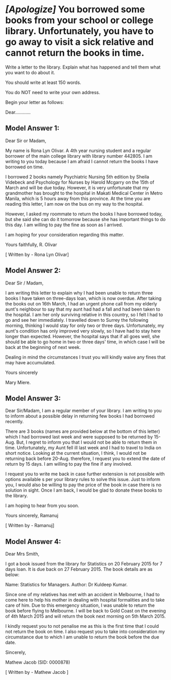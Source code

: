 # *[Apologize]* You borrowed some books from your school or college library. Unfortunately, you have to go away to visit a sick relative and cannot return the books in time.

Write a letter to the library. Explain what has happened and tell them what you want to do about it.


You should write at least 150 words.

You do NOT need to write your own address.

Begin your letter as follows:

Dear............ 

## Model Answer 1:

Dear Sir or Madam,

My name is Rona Lyn Olivar. A 4th year nursing student and a regular borrower of the main college library with library number 442805. I am writing to you today because I am afraid I cannot return the books I have borrowed on time.

I borrowed 2 books namely Psychiatric Nursing 5th edition by Sheila Videbeck and Psychology for Nurses by Harold Mcgarry on the 15th of March and will be due today. However, it is very unfortunate that my grandmother has brought to the hospital in Makati Medical Center in Metro Manila, which is 5 hours away from this province. At the time you are reading this letter, I am now on the bus on my way to the hospital.

However, I asked my roommate to return the books I have borrowed today, but she said she can do it tomorrow because she has important things to do this day. I am willing to pay the fine as soon as I arrived.

I am hoping for your consideration regarding this matter.

Yours faithfully,
R. Olivar

[ Written by - Rona Lyn Olivar] 

 

## Model Answer 2:

Dear Sir / Madam,

I am writing this letter to explain why I had been unable to return three books I have taken on three-days loan, which is now overdue. After taking the books out on 16th March, I had an urgent phone call from my elderly aunt's neighbour to say that my aunt had had a fall and had been taken to the hospital. I am her only surviving relative in this country, so I felt I had to go and see her immediately. I travelled down to Surrey the following morning, thinking I would stay for only two or three days. Unfortunately, my aunt's condition has only improved very slowly, so I have had to stay here longer than expected. However, the hospital says that if all goes well, she should be able to go home in two or three days' time, in which case I will be back at the beginning of next week.

Dealing in mind the circumstances I trust you will kindly waive any fines that may have accumulated.

Yours sincerely

Mary Miere.

## Model Answer 3:

Dear Sir/Madam,
I am a regular member of your library. I am writing to you to inform about a possible delay in returning few books I had borrowed recently.

There are 3 books (names are provided below at the bottom of this letter) which I had borrowed last week and were supposed to be returned by 15-Aug. But, I regret to inform you that I would not be able to return them in time. Unfortunately, my Aunt fell ill last week and I had to travel to India on short notice. Looking at the current situation, I think, I would not be returning back before 20-Aug. therefore, I request you to extend the date of return by 15 days. I am willing to pay the fine if any involved.

I request you to write me back in case further extension is not possible with options available s per your library rules to solve this issue. Just to inform you, I would also be willing to pay the price of the book in case there is no solution in sight. Once I am back, I would be glad to donate these books to the library.

I am hoping to hear from you soon.

Yours sincerely,
Ramanuj

[ Written by - Ramanuj]

## Model Answer 4:

Dear Mrs Smith,

I got a book issued from the library for Statistics on 20 February 2015 for 7 days loan. It is due back on 27 February 2015. The book details are as below:

Name: Statistics for Managers.
Author: Dr Kuldeep Kumar.

Since one of my relatives has met with an accident in Melbourne, I had to come here to help his mother in dealing with hospital formalities and to take care of him.
Due to this emergency situation, I was unable to return the book before flying to Melbourne. I will be back to Gold Coast on the evening of 4th March 2015 and will return the book next morning on 5th March 2015.

I kindly request you to not penalise me as this is the first time that I could not return the book on time. I also request you to take into consideration my circumstance due to which I am unable to return the book before the due date.

Sincerely,

Mathew Jacob
(SID: 0000878)

[ Written by - Mathew Jacob ]